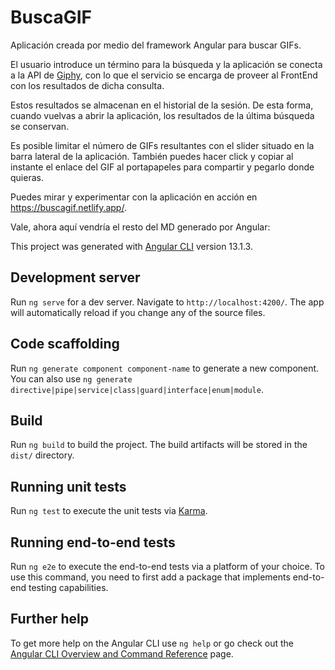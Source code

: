 # BuscaGIF

Aplicación creada por medio del framework Angular para buscar GIFs.

El usuario introduce un término para la búsqueda y la aplicación se conecta a la API de [Giphy](https://giphy.com/), con lo que el servicio se encarga de proveer al FrontEnd con los resultados de dicha consulta.

Estos resultados se almacenan en el historial de la sesión. 
De esta forma, cuando vuelvas a abrir la aplicación, los resultados de la última búsqueda se conservan.

Es posible limitar el número de GIFs resultantes con el slider situado en la barra lateral de la aplicación.
También puedes hacer click y copiar al instante el enlace del GIF al portapapeles para compartir y pegarlo donde quieras.

Puedes mirar y experimentar con la aplicación en acción en https://buscagif.netlify.app/.

Vale, ahora aquí vendría el resto del MD generado por Angular:

This project was generated with [Angular CLI](https://github.com/angular/angular-cli) version 13.1.3.

## Development server

Run `ng serve` for a dev server. Navigate to `http://localhost:4200/`. The app will automatically reload if you change any of the source files.

## Code scaffolding

Run `ng generate component component-name` to generate a new component. You can also use `ng generate directive|pipe|service|class|guard|interface|enum|module`.

## Build

Run `ng build` to build the project. The build artifacts will be stored in the `dist/` directory.

## Running unit tests

Run `ng test` to execute the unit tests via [Karma](https://karma-runner.github.io).

## Running end-to-end tests

Run `ng e2e` to execute the end-to-end tests via a platform of your choice. To use this command, you need to first add a package that implements end-to-end testing capabilities.

## Further help

To get more help on the Angular CLI use `ng help` or go check out the [Angular CLI Overview and Command Reference](https://angular.io/cli) page.
